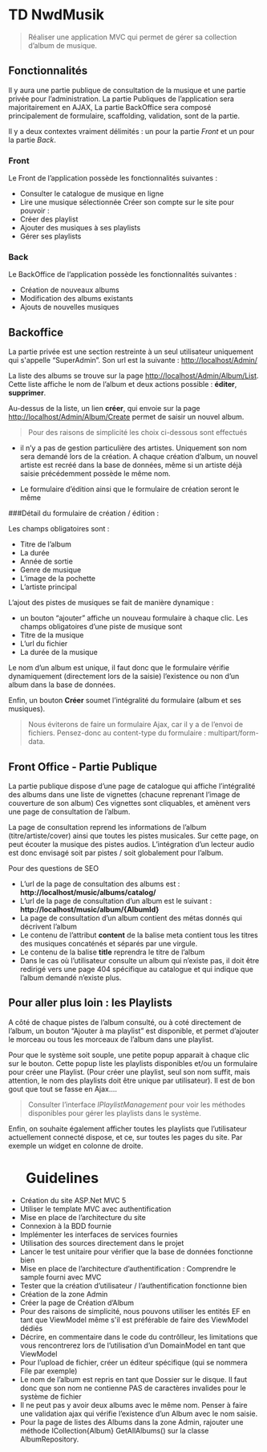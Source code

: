 ﻿# TD NwdMusik


> Réaliser une application MVC qui permet de gérer sa collection d’album de musique.

## Fonctionnalités

Il y aura une partie publique de consultation de la musique et une partie privée pour l’administration.
La partie Publiques de l’application sera majoritairement en AJAX, 
La partie BackOffice sera composé principalement de formulaire, scaffolding, validation, sont de la partie.

Il y a deux contextes vraiment délimités : un pour la partie *Front* et un pour la partie *Back*.

### Front
Le Front de l’application possède les fonctionnalités suivantes :

*	Consulter le catalogue de musique en ligne
*	Lire une musique sélectionnée
Créer son compte sur le site pour pouvoir :
*	Créer des playlist
*	Ajouter des musiques à ses playlists
*	Gérer ses playlists

### Back
Le BackOffice de l’application possède les fonctionnalités suivantes :

*	Création de nouveaux albums
*	Modification des albums existants
*	Ajouts de nouvelles musiques


## Backoffice

La partie privée est une section restreinte à un seul utilisateur uniquement qui s'appelle “SuperAdmin”. Son url est la suivante : [http://localhost/Admin/](http://localhost/Admin/)

La liste des albums se trouve sur la page [http://localhost/Admin/Album/List](http://localhost/Admin/Album/List).
Cette liste affiche le nom de l’album et deux actions possible : **éditer**, **supprimer**.

Au-dessus de la liste, un lien **créer**, qui envoie sur la page [http://localhost/Admin/Album/Create](http://localhost/Admin/Album/Create) permet de saisir un nouvel album.

> Pour des raisons de simplicité les choix ci-dessous sont effectués

* il n’y a pas de gestion particulière des artistes. Uniquement son nom sera demandé lors de la création. A chaque création d’album, un nouvel artiste est recréé dans la base de données, même si un artiste déjà saisie précédemment possède le même nom.

*	Le formulaire d’édition ainsi que le formulaire de création seront le même

###Détail du formulaire de création / édition :

Les champs obligatoires sont : 

*	Titre de l’album
*	La durée
*	Année de sortie
*	Genre de musique
*	L’image de la pochette
*	L’artiste principal

L’ajout des pistes de musiques se fait de manière dynamique :

*	un bouton “ajouter” affiche un nouveau formulaire à chaque clic. 
Les champs obligatoires d’une piste de musique sont
*	Titre de la musique
*	L’url du fichier
*	La durée de la musique

Le nom d’un album est unique, il faut donc que le formulaire vérifie dynamiquement (directement lors de la saisie) l’existence ou non d’un album dans la base de données.

Enfin, un bouton **Créer** soumet l’intégralité du formulaire (album et ses musiques).

> Nous éviterons de faire un formulaire Ajax, car il y a de l’envoi de fichiers. Pensez-donc au content-type du formulaire : multipart/form-data.

## Front Office - Partie Publique

La partie publique dispose d’une page de catalogue qui affiche l’intégralité des albums dans une liste de vignettes (chacune reprenant l’image de couverture de son album)
Ces vignettes sont cliquables, et amènent vers une page de consultation de l’album.

La page de consultation reprend les informations de l’album (titre/artiste/cover) ainsi que toutes les pistes musicales.
Sur cette page, on peut écouter la musique des pistes audios. L’intégration d’un lecteur audio est donc envisagé soit par pistes / soit globalement pour l’album.

Pour des questions de SEO

*	L’url de la page de consultation des albums est : **http://localhost/music/albums/catalog/**
*	L’url de la page de consultation d’un album est le suivant : **http://localhost/music/album/{AlbumId}**
*	La page de consultation d’un album contient des métas donnés qui décrivent l’album 
*	Le contenu de l’attribut **content** de la balise meta contient tous les titres des musiques concaténés et séparés par une virgule.
*	Le contenu de la balise **title** reprendra le titre de l’album
*	Dans le cas où l’utilisateur consulte un album qui n’existe pas, il doit être redirigé vers une page 404 spécifique au catalogue et qui indique que l’album demandé n’existe plus.


## Pour aller plus loin : les Playlists

A côté de chaque pistes de l’album consulté, ou à coté directement de l’album, un bouton “Ajouter à ma playlist” est disponible, et permet d’ajouter le morceau ou tous les morceaux de l’album dans une playlist.

Pour que le système soit souple, une petite popup apparait à chaque clic sur le bouton. Cette popup liste les playlists disponibles et/ou un formulaire pour créer une Playlist. (Pour créer une playlist, seul son nom suffit, mais attention, le nom des playlists doit être unique par utilisateur). Il est de bon gout que tout se fasse en Ajax.... 

> Consulter l’interface *IPlaylistManagement* pour voir les méthodes disponibles pour gérer les playlists dans le système.

Enfin, on souhaite également afficher toutes les playlists que l’utilisateur actuellement connecté dispose, et ce, sur toutes les pages du site. Par exemple un widget en colonne de droite.

 
Guidelines
===

*	Création du site ASP.Net MVC 5
*	Utiliser le template MVC avec authentification
*	Mise en place de l’architecture du site
*	Connexion à la BDD fournie
*	Implémenter les interfaces de services fournies
*	Utilisation des sources directement dans le projet
*	Lancer le test unitaire pour vérifier que la base de données fonctionne bien
*	Mise en place de l’architecture d’authentification : Comprendre le sample fourni avec MVC
*	Tester que la création d’utilisateur / l’authentification fonctionne bien
*	Création de la zone Admin
*	Créer la page de Création d’Album
*	Pour des raisons de simplicité, nous pouvons utiliser les entités EF en tant que ViewModel même s'il est préférable de faire des ViewModel dédiés
*	Décrire, en commentaire dans le code du contrôlleur, les limitations que vous rencontrerez lors de l’utilisation d’un DomainModel en tant que ViewModel
*	Pour l’upload de fichier, créer un éditeur spécifique (qui se nommera File par exemple)
*	Le nom de l’album est repris en tant que Dossier sur le disque. Il faut donc que son nom ne contienne PAS de caractères invalides pour le système de fichier
*	Il ne peut pas y avoir deux albums avec le même nom. Penser à faire une validation ajax qui vérifie l’existence d’un Album avec le nom saisie.
*	Pour la page de listes des Albums dans la zone Admin, rajouter une méthode ICollection{Album} GetAllAlbums() sur la classe AlbumRepository.
